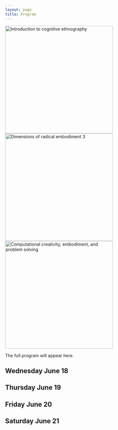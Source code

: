 ```yaml
---
layout: page
title: Program
---
```


<div class="text-center">
  <img src="{{ 'assets/img/cognitive_ethnography_poster.png' | relative_url }}" alt="Introduction to cognitive ethnography" width="350"/>
  <img src="{{ 'assets/img/dre3_poster.png' | relative_url }}" alt="Dimensions of radical embodiment 3" width="350" />
  <img src="{{ 'assets/img/problem_solving_poster.png' | relative_url }}" alt="Computational creativity, embodiment, and problem solving" width="350" />
</div>


The full program will appear here.

## Wednesday June 18

## Thursday June 19

## Friday June 20

## Saturday June 21


